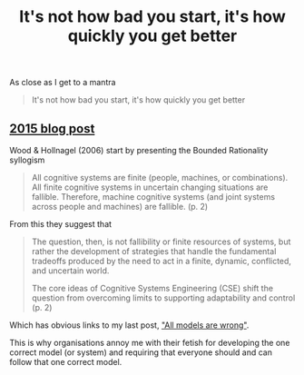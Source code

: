 ﻿---
backlinks:
- title: All models are wrong
  url: /sense/Teaching/all-models-are-wrong.html
- title: Returning to the profession
  url: /sense/Teaching/RTT/returning-to-the-profession.html
tags: teaching, philosophy
title: It's not how bad you start, it's how quickly you get better
type: note
---
As close as I get to a mantra
> It's not how bad you start, it's how quickly you get better

## [2015 blog post](https://djon.es/blog/2015/09/03/its-not-how-bad-you-start-but-how-quickly-you-get-better/)

Wood &amp; Hollnagel (2006) start by presenting the Bounded Rationality syllogism

> All cognitive systems are finite (people, machines, or combinations). All finite cognitive systems in uncertain changing situations are fallible. Therefore, machine cognitive systems (and joint systems across people and machines) are fallible. (p. 2)

From this they suggest that

> The question, then, is not fallibility or finite resources of systems, but rather the development of strategies that handle the fundamental tradeoffs produced by the need to act in a finite, dynamic, conflicted, and uncertain world.
>
> The core ideas of Cognitive Systems Engineering (CSE) shift the question from overcoming limits to supporting adaptability and control (p. 2)

Which has obvious links to my last post, <a href="https://djon.es/blog/2015/08/28/all-models-are-wrong-but-some-are-useful-and-its-application-to-e-learning/">"All models are wrong"</a>.

This is why organisations annoy me with their fetish for developing the one correct model (or system) and requiring that everyone should and can follow that one correct model.